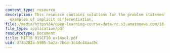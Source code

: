 ```yaml
---
content_type: resource
description: This resource contains solutions for the problem statements related to
  examples of implicit differentiation.
file: /media/https%3A/open-learning-course-data-rc.s3.amazonaws.com/18-01sc-single-variable-calculus-fall-2010/df4b202a59855a2a7bdd3c4dc44aad5c_MIT18_01SCF10_ex14sol.pdf
file_type: application/pdf
resourcetype: Document
title: MIT18_01SCF10_ex14sol.pdf
uid: df4b202a-5985-5a2a-7bdd-3c4dc44aad5c
---
```

